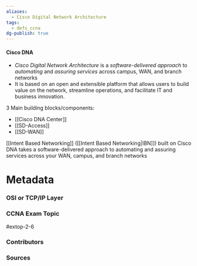```yaml
---
aliases:
  - Cisco Digital Network Architecture
tags:
  - defs_ccna
dg-publish: true
---
```

#### Cisco DNA
- *Cisco Digital Network Architecture* is a *software-delivered approach* to *automating* and *assuring services* across campus, WAN, and branch networks
- It is based on an open and extensible platform that allows users to build value on the network, streamline operations, and facilitate IT and business innovation.

3 Main building blocks/components:
- [[Cisco DNA Center]]
- [[SD-Access]]
- [[SD-WAN]]

[[Intent Based Networking]] ([[Intent Based Networking|IBN]]) built on Cisco DNA takes a software-delivered approach to automating and assuring services across your WAN, campus, and branch networks

# Metadata
### OSI or TCP/IP Layer

### CCNA Exam Topic
#extop-2-6
### Contributors

### Sources



